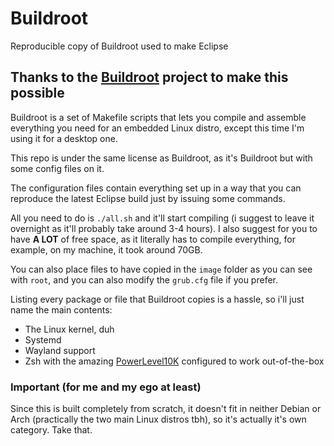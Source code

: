 # Buildroot
Reproducible copy of Buildroot used to make Eclipse

## Thanks to the [Buildroot](https://buildroot.org) project to make this possible
Buildroot is a set of Makefile scripts that lets you compile and assemble everything you need for an embedded Linux distro,
except this time I'm using it for a desktop one.

This repo is under the same license as Buildroot, as it's Buildroot but with some config files on it.

The configuration files contain everything set up in a way that you can reproduce the latest Eclipse
build just by issuing some commands.

All you need to do is `./all.sh` and it'll start compiling (i suggest to leave it overnight as it'll probably take around 3-4 hours).
I also suggest for you to have **A LOT** of free space, as it literally has to compile everything, for example, on my machine, it took around 70GB.

You can also place files to have copied in the `image` folder as you can see with `root`, and you can also modify the `grub.cfg` file if you prefer.

Listing every package or file that Buildroot copies is a hassle, so i'll just name the main contents:
- The Linux kernel, duh
- Systemd
- Wayland support
- Zsh with the amazing [PowerLevel10K](https://github.com/romkatv/powerlevel10k) configured to work out-of-the-box

### Important (for me and my ego at least)
Since this is built completely from scratch, it doesn't fit in neither Debian or Arch (practically the two main Linux distros tbh), so it's actually it's own category. Take that.
